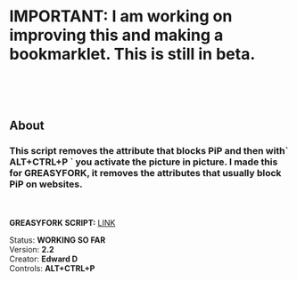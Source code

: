 <h1>IMPORTANT: I am working on improving this and making a bookmarklet. This is still in beta.</h1>

<br><br><br>
<h2>About</h2>

<h3>This script removes the attribute that blocks PiP and then with` ALT+CTRL+P ` you activate the picture in picture. I made this for GREASYFORK, it removes the attributes that usually block PiP on websites.</h3><br>
<br>
<b>GREASYFORK SCRIPT:</b> <a href="https://greasyfork.org/en/scripts/475305-2-in-1">LINK</a><br>

 Status: <b>WORKING SO FAR</b>
 <br>
 Version: <b>2.2</b>
 <br>
 Creator: <b>Edward D</b>
<br>
Controls: <b>ALT+CTRL+P</b>
